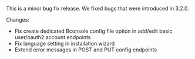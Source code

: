
This is a minor bug fix release. We fixed bugs that were introduced in 3.2.0.

Changes:
 - Fix create dedicated Bconsole config file option in add/edit basic user/oauth2 account endpoints
 - Fix language setting in installation wizard
 - Extend error messages in POST and PUT config endpoints

